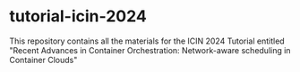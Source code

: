# tutorial-icin-2024
This repository contains all the materials for the ICIN 2024 Tutorial entitled "Recent Advances in Container Orchestration: Network-aware scheduling in Container Clouds"
